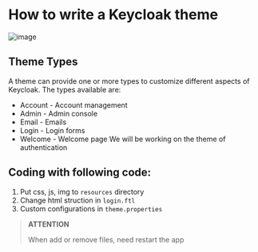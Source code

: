 # How to write a Keycloak theme
![image](https://user-images.githubusercontent.com/93977152/180421003-073e0612-b888-4258-a7d9-22d2a9f3f9df.png)



## Theme Types
A theme can provide one or more types to customize different aspects of Keycloak. The types available are:

- Account - Account management
- Admin - Admin console
- Email - Emails
- Login - Login forms
- Welcome - Welcome page
 We will be working on the theme of authentication 
    
## Coding with following code:

1. Put css, js, img to `resources` directory
2. Change html struction in `login.ftl`
3. Custom configurations in `theme.properties`

> **ATTENTION**
>
> When add or remove files, need restart the app
